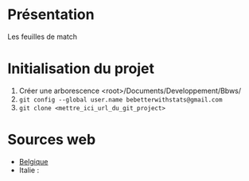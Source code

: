 
# Présentation

Les feuilles de match



# Initialisation du projet
1. Créer une arborescence \<root\>/Documents/Developpement/Bbws/
2. `git config --global user.name bebetterwithstats@gmail.com`
3. `git clone <mettre_ici_url_du_git_project>`


# Sources web
* [Belgique](http://www.frbbs.be/statistique.php)
* Italie : 